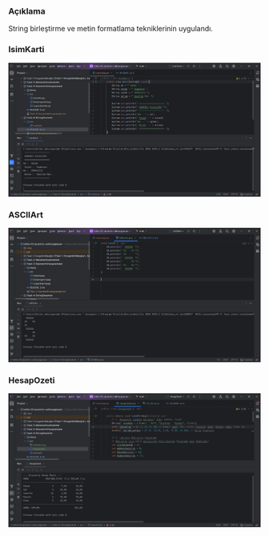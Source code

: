 ### Açıklama
String birleştirme ve metin formatlama tekniklerinin uygulandı.

### IsimKarti
![img.png](Media/IsimKarti.png)

### ASCIIArt
![img.png](Media/ASCIIArt.png)

### HesapOzeti
![img.png](Media/HesapOzeti.png)
